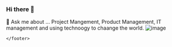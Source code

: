 ### Hi there 👋

💬 Ask me about ...
Project Mangement, Product Management, IT management and using technoogy to chaange the world. 
![image](https://github.com/Blass2000/Blass2000/assets/89789502/c915656d-ddb5-401b-b4b9-a84c9161c231)

<!--
**Blass2000/Blass2000** is a ✨ _special_ ✨ repository because its `README.md` (this file) appears on your GitHub profile.

Here are some ideas to get you started:

- 🔭 I’m currently working on ...
- 🌱 I’m currently learning ...
- 👯 I’m looking to collaborate on ...
- 🤔 I’m looking for help with ...

- 📫 How to reach me: ...
- 😄 Pronouns: ...
- ⚡ Fun fact: ...
-->

    </footer>
  </main>
</body>

